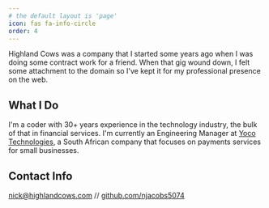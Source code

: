```yaml
---
# the default layout is 'page'
icon: fas fa-info-circle
order: 4
---
```



Highland Cows was a company that I started some years ago when I was doing some contract work for a friend. When that gig wound down, I felt some attachment
to the domain so I've kept it for my professional presence on the web.

## What I Do
I'm a coder with 30+ years experience in the technology industry, the bulk
of that in financial services. I'm currently an Engineering Manager at
[Yoco Technologies](https://www.yoco.co.za), a South African company that focuses on payments services for small businesses.


## Contact Info
[nick@highlandcows.com](mailto:nick@highlandcows.com) // [github.com/njacobs5074](https://github.com/njacobs5074)
